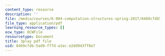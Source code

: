 ```yaml
---
content_type: resource
description: ''
file: /media/courses/6-004-computation-structures-spring-2017/8469cfdb5ad9f77da1ece2dd943ff8e7_q38KAGAKORk.pdf
file_type: application/pdf
learning_resource_types: []
ocw_type: OCWFile
resourcetype: Document
title: 3play pdf file
uid: 8469cfdb-5ad9-f77d-a1ec-e2dd943ff8e7
---
```

